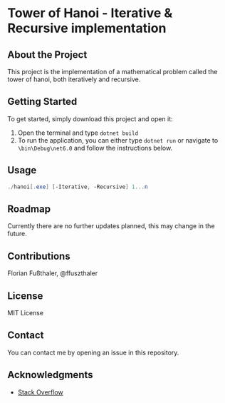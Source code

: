 # Tower of Hanoi - Iterative & Recursive implementation

## About the Project
This project is the implementation of a mathematical problem called the tower of hanoi, both iteratively and recursive.

## Getting Started
To get started, simply download this project and open it:

1. Open the terminal and type ```dotnet build```
2. To run the application, you can either type ```dotnet run``` or navigate to ```\bin\Debug\net6.0``` and follow the instructions below.

## Usage
```powershell
./hanoi[.exe] [-Iterative, -Recursive] 1...n
```

## Roadmap
Currently there are no further updates planned, this may change in the future.

## Contributions
Florian Fußthaler, @ffuszthaler

## License
MIT License

## Contact
You can contact me by opening an issue in this repository.

## Acknowledgments
* [Stack Overflow](https://stackoverflow.com/)